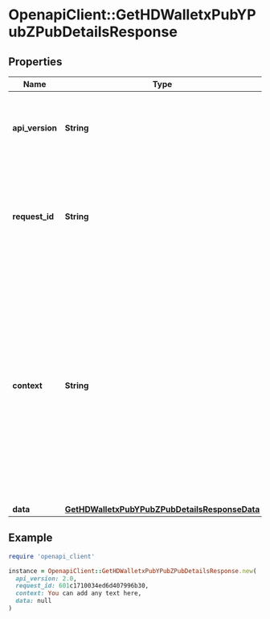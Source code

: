 # OpenapiClient::GetHDWalletxPubYPubZPubDetailsResponse

## Properties

| Name | Type | Description | Notes |
| ---- | ---- | ----------- | ----- |
| **api_version** | **String** | Specifies the version of the API that incorporates this endpoint. |  |
| **request_id** | **String** | Defines the ID of the request. The &#x60;requestId&#x60; is generated by Crypto APIs and it&#39;s unique for every request. |  |
| **context** | **String** | In batch situations the user can use the context to correlate responses with requests. This property is present regardless of whether the response was successful or returned as an error. &#x60;context&#x60; is specified by the user. | [optional] |
| **data** | [**GetHDWalletxPubYPubZPubDetailsResponseData**](GetHDWalletxPubYPubZPubDetailsResponseData.md) |  |  |

## Example

```ruby
require 'openapi_client'

instance = OpenapiClient::GetHDWalletxPubYPubZPubDetailsResponse.new(
  api_version: 2.0,
  request_id: 601c1710034ed6d407996b30,
  context: You can add any text here,
  data: null
)
```

